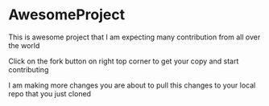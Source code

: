 # AwesomeProject
This is awesome project that I am expecting many contribution from all over the world

Click on the fork button on right top corner to get your copy and start contributing

I am making more changes you are about to pull this changes to your local repo that you just cloned
